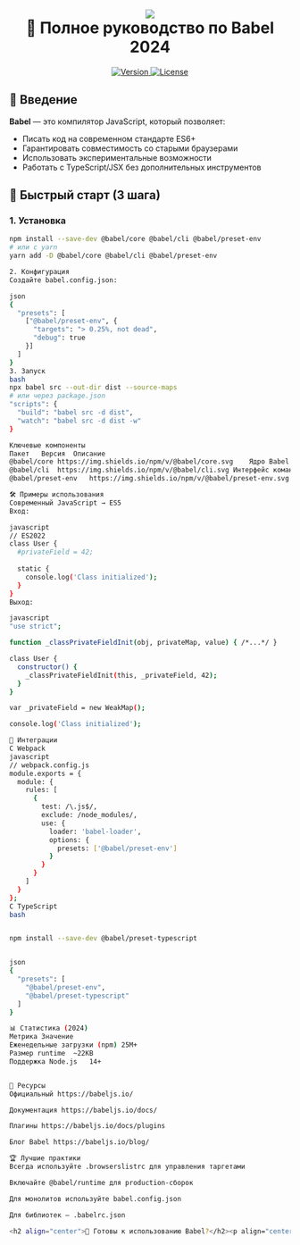 <h1 align="center">
  <img src= width="150">
  <br>🎯 Полное руководство по Babel 2024
</h1>

<p align="center">
  <a href="https://www.npmjs.com/package/@babel/core">
    <img src="https://img.shields.io/npm/v/@babel/core.svg?style=flat-square" alt="Version">
  </a>
  <a href="https://github.com/babel/babel/blob/main/LICENSE">
    <img src="https://img.shields.io/npm/l/@babel/core.svg?style=flat-square" alt="License">
  </a>
</p>

## 🌟 Введение

**Babel** — это компилятор JavaScript, который позволяет:
- Писать код на современном стандарте ES6+
- Гарантировать совместимость со старыми браузерами
- Использовать экспериментальные возможности
- Работать с TypeScript/JSX без дополнительных инструментов

## 🚀 Быстрый старт (3 шага)

### 1. Установка
```bash
npm install --save-dev @babel/core @babel/cli @babel/preset-env
# или с yarn
yarn add -D @babel/core @babel/cli @babel/preset-env

2. Конфигурация
Создайте babel.config.json:

json
{
  "presets": [
    ["@babel/preset-env", {
      "targets": "> 0.25%, not dead",
      "debug": true
    }]
  ]
}
3. Запуск
bash
npx babel src --out-dir dist --source-maps
# или через package.json
"scripts": {
  "build": "babel src -d dist",
  "watch": "babel src -d dist -w"
}

Ключевые компоненты
Пакет	Версия	Описание
@babel/core	https://img.shields.io/npm/v/@babel/core.svg	Ядро Babel
@babel/cli	https://img.shields.io/npm/v/@babel/cli.svg	Интерфейс командной строки
@babel/preset-env	https://img.shields.io/npm/v/@babel/preset-env.svg	Умный пресет для ES6+

🛠 Примеры использования
Современный JavaScript → ES5
Вход:

javascript
// ES2022
class User {
  #privateField = 42;
  
  static {
    console.log('Class initialized');
  }
}
Выход:

javascript
"use strict";

function _classPrivateFieldInit(obj, privateMap, value) { /*...*/ }

class User {
  constructor() {
    _classPrivateFieldInit(this, _privateField, 42);
  }
}

var _privateField = new WeakMap();

console.log('Class initialized');

🔧 Интеграции
С Webpack
javascript
// webpack.config.js
module.exports = {
  module: {
    rules: [
      {
        test: /\.js$/,
        exclude: /node_modules/,
        use: {
          loader: 'babel-loader',
          options: {
            presets: ['@babel/preset-env']
          }
        }
      }
    ]
  }
};
С TypeScript
bash


npm install --save-dev @babel/preset-typescript


json
{
  "presets": [
    "@babel/preset-env",
    "@babel/preset-typescript"
  ]
}

📊 Статистика (2024)
Метрика	Значение
Еженедельные загрузки (npm)	25M+
Размер runtime	~22KB
Поддержка Node.js	14+


🔗 Ресурсы
Официальный https://babeljs.io/

Документация https://babeljs.io/docs/

Плагины https://babeljs.io/docs/plugins

Блог Babel https://babeljs.io/blog/

🏆 Лучшие практики
Всегда используйте .browserslistrc для управления таргетами

Включайте @babel/runtime для production-сборок

Для монолитов используйте babel.config.json

Для библиотек — .babelrc.json

<h2 align="center">🚀 Готовы к использованию Babel?</h2><p align="center"> <img src="https://babeljs.io/images/usage-pipeline.png" alt="Babel Pipeline" width="600"> </p> ```